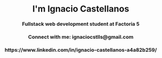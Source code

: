 <h1 align="center"> I'm Ignacio Castellanos</h1>
<h3 align="center">Fullstack web development student at Factoria 5</h3>


<h3 align="center">Connect with me: ignaciocstlls@gmail.com</h3>
<h3 align="center">https://www.linkedin.com/in/ignacio-castellanos-a4a82b259/</h3>
<p align="left">
</p>
